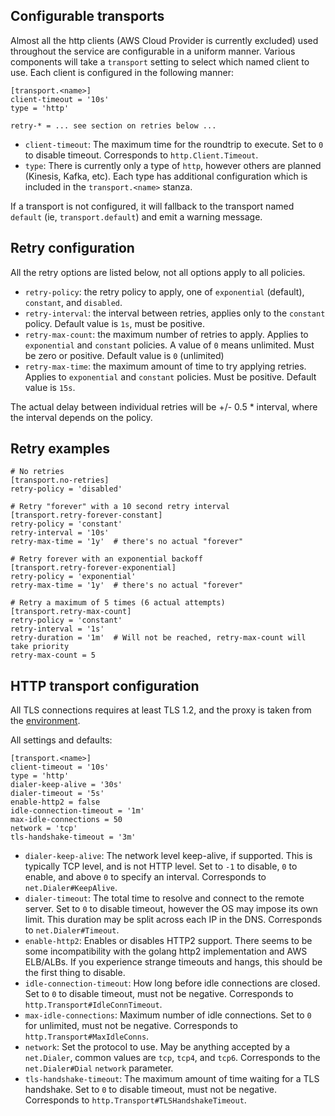 Configurable transports
-----------------------
Almost all the http clients (AWS Cloud Provider is currently excluded) used throughout the service are configurable
in a uniform manner.  Various components will take a `transport` setting to select which named client to use.  Each
client is configured in the following manner:

```
[transport.<name>]
client-timeout = '10s'
type = 'http'

retry-* = ... see section on retries below ...
```

- `client-timeout`: The maximum time for the roundtrip to execute. Set to `0` to disable timeout.
  Corresponds to `http.Client.Timeout`.
- `type`: There is currently only a type of `http`, however others are planned (Kinesis, Kafka, etc).  Each type
  has additional configuration which is included in the `transport.<name>` stanza.

If a transport is not configured, it will fallback to the transport named `default` (ie, `transport.default`) and
emit a warning message.

Retry configuration
-------------------
All the retry options are listed below, not all options apply to all policies.
- `retry-policy`: the retry policy to apply, one of `exponential` (default), `constant`, and `disabled`.
- `retry-interval`: the interval between retries, applies only to the `constant` policy.  Default value is `1s`, must
  be positive.
- `retry-max-count`: the maximum number of retries to apply.  Applies to `exponential` and `constant` policies.  A
  value of `0` means unlimited.  Must be zero or positive.  Default value is `0` (unlimited)
- `retry-max-time`: the maximum amount of time to try applying retries.  Applies to `exponential` and `constant`
  policies.  Must be positive.  Default value is `15s`.

The actual delay between individual retries will be +/- 0.5 * interval, where the interval depends on the policy.

Retry examples
--------------
```
# No retries
[transport.no-retries]
retry-policy = 'disabled'

# Retry "forever" with a 10 second retry interval
[transport.retry-forever-constant]
retry-policy = 'constant'
retry-interval = '10s'
retry-max-time = '1y'  # there's no actual "forever"

# Retry forever with an exponential backoff
[transport.retry-forever-exponential]
retry-policy = 'exponential'
retry-max-time = '1y'  # there's no actual "forever"

# Retry a maximum of 5 times (6 actual attempts)
[transport.retry-max-count]
retry-policy = 'constant'
retry-interval = '1s'
retry-duration = '1m'  # Will not be reached, retry-max-count will take priority
retry-max-count = 5
```

HTTP transport configuration
----------------------------
All TLS connections requires at least TLS 1.2, and the proxy is taken from the [environment](https://golang.org/pkg/net/http/#ProxyFromEnvironment).

All settings and defaults:
```
[transport.<name>]
client-timeout = '10s'
type = 'http'
dialer-keep-alive = '30s'
dialer-timeout = '5s'
enable-http2 = false
idle-connection-timeout = '1m'
max-idle-connections = 50
network = 'tcp'
tls-handshake-timeout = '3m'
```

- `dialer-keep-alive`: The network level keep-alive, if supported.  This is typically TCP level, and is not HTTP
  level.  Set to `-1` to disable, `0` to enable, and above `0` to specify an interval.
  Corresponds to `net.Dialer#KeepAlive`.
- `dialer-timeout`: The total time to resolve and connect to the remote server.  Set to `0` to disable timeout,
  however the OS may impose its own limit.  This duration may be split across each IP in the DNS.
  Corresponds to `net.Dialer#Timeout`.
- `enable-http2`: Enables or disables HTTP2 support.  There seems to be some incompatibility with the golang http2
  implementation and AWS ELB/ALBs.  If you experience strange timeouts and hangs, this should be the first thing
  to disable.
- `idle-connection-timeout`: How long before idle connections are closed.  Set to `0` to disable timeout, must not
  be negative.
  Corresponds to `http.Transport#IdleConnTimeout`.
- `max-idle-connections`: Maximum number of idle connections.  Set to `0` for unlimited, must not be negative.
  Corresponds to `http.Transport#MaxIdleConns`.
- `network`: Set the protocol to use.  May be anything accepted by a `net.Dialer`, common values are `tcp`, `tcp4`, and
  `tcp6`.
  Corresponds to the `net.Dialer#Dial` `network` parameter.
- `tls-handshake-timeout`: The maximum amount of time waiting for a TLS handshake.  Set to `0` to disable timeout, must
  not be negative.
  Corresponds to `http.Transport#TLSHandshakeTimeout`.
